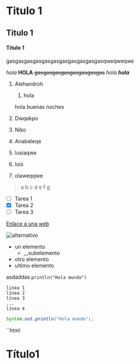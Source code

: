 # Titulo 1
## Titulo 1
#### Titulo 1

gasgasgasgasgasgasgasgasgasgasgasqweqweqwe

*hola* **HOLA** ~~gasgasgasgasgasgasgasgas~~
_hola_
***hola***
1. Alehandroh
   1. hola

    hola buenas noches
2. Dwqekpo
3. Niko
4. Anabeleqe
5. lusiaqwe
6. lois
7. olaweqqwe

>a
>b
>c
>d
>e
>f
>g

- [ ] Tarea 1
- [x] Tarea 2
- [ ] Tarea 3

[Enlace a una web](https://mestre.iessanclemente.net/course/view.php?id=97)


![alternativo](https://www.google.com/url?sa=i&url=https%3A%2F%2Fwww.tiktok.com%2Fdiscover%2Fmeme-de-la-tortuga-cringe&psig=AOvVaw0A1cEid0-cbhGY7cn1ezhp&ust=1699458803102000&source=images&cd=vfe&ved=0CBEQjRxqFwoTCMjml7efsoIDFQAAAAAdAAAAABAE)




- un elemento
    - ,,,subelemento 
- otro elemento
- ultimo elemento
   

asdaddas `println("Hola mundo")`

```
linea 1
línea 2
línea 3
...
línea 4
```

```java
System.out.println("Hola mundo");
```

``html
<h1>Título1</h1>